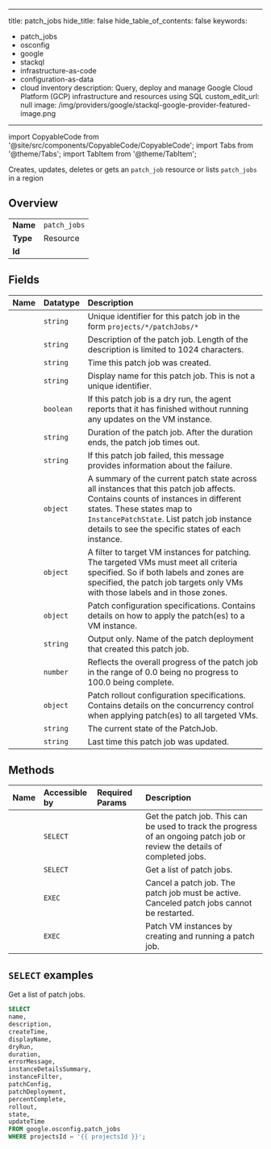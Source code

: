 
---
title: patch_jobs
hide_title: false
hide_table_of_contents: false
keywords:
  - patch_jobs
  - osconfig
  - google
  - stackql
  - infrastructure-as-code
  - configuration-as-data
  - cloud inventory
description: Query, deploy and manage Google Cloud Platform (GCP) infrastructure and resources using SQL
custom_edit_url: null
image: /img/providers/google/stackql-google-provider-featured-image.png
---

import CopyableCode from '@site/src/components/CopyableCode/CopyableCode';
import Tabs from '@theme/Tabs';
import TabItem from '@theme/TabItem';

Creates, updates, deletes or gets an <code>patch_job</code> resource or lists <code>patch_jobs</code> in a region

## Overview
<table><tbody>
<tr><td><b>Name</b></td><td><code>patch_jobs</code></td></tr>
<tr><td><b>Type</b></td><td>Resource</td></tr>
<tr><td><b>Id</b></td><td><CopyableCode code="google.osconfig.patch_jobs" /></td></tr>
</tbody></table>

## Fields
| Name | Datatype | Description |
|:-----|:---------|:------------|
| <CopyableCode code="name" /> | `string` | Unique identifier for this patch job in the form `projects/*/patchJobs/*` |
| <CopyableCode code="description" /> | `string` | Description of the patch job. Length of the description is limited to 1024 characters. |
| <CopyableCode code="createTime" /> | `string` | Time this patch job was created. |
| <CopyableCode code="displayName" /> | `string` | Display name for this patch job. This is not a unique identifier. |
| <CopyableCode code="dryRun" /> | `boolean` | If this patch job is a dry run, the agent reports that it has finished without running any updates on the VM instance. |
| <CopyableCode code="duration" /> | `string` | Duration of the patch job. After the duration ends, the patch job times out. |
| <CopyableCode code="errorMessage" /> | `string` | If this patch job failed, this message provides information about the failure. |
| <CopyableCode code="instanceDetailsSummary" /> | `object` | A summary of the current patch state across all instances that this patch job affects. Contains counts of instances in different states. These states map to `InstancePatchState`. List patch job instance details to see the specific states of each instance. |
| <CopyableCode code="instanceFilter" /> | `object` | A filter to target VM instances for patching. The targeted VMs must meet all criteria specified. So if both labels and zones are specified, the patch job targets only VMs with those labels and in those zones. |
| <CopyableCode code="patchConfig" /> | `object` | Patch configuration specifications. Contains details on how to apply the patch(es) to a VM instance. |
| <CopyableCode code="patchDeployment" /> | `string` | Output only. Name of the patch deployment that created this patch job. |
| <CopyableCode code="percentComplete" /> | `number` | Reflects the overall progress of the patch job in the range of 0.0 being no progress to 100.0 being complete. |
| <CopyableCode code="rollout" /> | `object` | Patch rollout configuration specifications. Contains details on the concurrency control when applying patch(es) to all targeted VMs. |
| <CopyableCode code="state" /> | `string` | The current state of the PatchJob. |
| <CopyableCode code="updateTime" /> | `string` | Last time this patch job was updated. |

## Methods
| Name | Accessible by | Required Params | Description |
|:-----|:--------------|:----------------|:------------|
| <CopyableCode code="get" /> | `SELECT` | <CopyableCode code="patchJobsId, projectsId" /> | Get the patch job. This can be used to track the progress of an ongoing patch job or review the details of completed jobs. |
| <CopyableCode code="list" /> | `SELECT` | <CopyableCode code="projectsId" /> | Get a list of patch jobs. |
| <CopyableCode code="cancel" /> | `EXEC` | <CopyableCode code="patchJobsId, projectsId" /> | Cancel a patch job. The patch job must be active. Canceled patch jobs cannot be restarted. |
| <CopyableCode code="execute" /> | `EXEC` | <CopyableCode code="projectsId" /> | Patch VM instances by creating and running a patch job. |

## `SELECT` examples

Get a list of patch jobs.

```sql
SELECT
name,
description,
createTime,
displayName,
dryRun,
duration,
errorMessage,
instanceDetailsSummary,
instanceFilter,
patchConfig,
patchDeployment,
percentComplete,
rollout,
state,
updateTime
FROM google.osconfig.patch_jobs
WHERE projectsId = '{{ projectsId }}'; 
```
